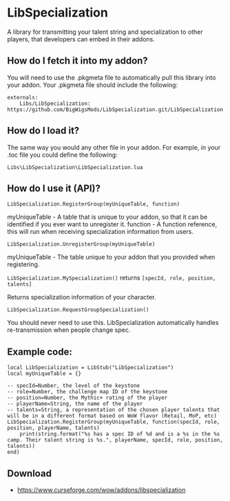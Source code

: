 # LibSpecialization

A library for transmitting your talent string and specialization to other players, that developers can embed in their addons.

## How do I fetch it into my addon?

You will need to use the .pkgmeta file to automatically pull this library into your addon.
Your .pkgmeta file should include the following:

```
externals:
    Libs/LibSpecialization: https://github.com/BigWigsMods/LibSpecialization.git/LibSpecialization
```

## How do I load it?

The same way you would any other file in your addon.
For example, in your .toc file you could define the following:

`Libs\LibSpecialization\LibSpecialization.lua`

## How do I use it (API)?

`LibSpecialization.RegisterGroup(myUniqueTable, function)`

myUniqueTable - A table that is unique to your addon, so that it can be identified if you ever want to unregister it.
function - A function reference, this will run when receiving specialization information from users.

`LibSpecialization.UnregisterGroup(myUniqueTable)`

myUniqueTable - The table unique to your addon that you provided when registering.

`LibSpecialization.MySpecialization()` returns `[specId, role, position, talents]`

Returns specialization information of your character.

`LibSpecialization.RequestGroupSpecialization()`

You should never need to use this. LibSpecialization automatically handles re-transmission when people change spec.

## Example code:

```
local LibSpecialization = LibStub("LibSpecialization")
local myUniqueTable = {}

-- specId=Number, the level of the keystone
-- role=Number, the challenge map ID of the keystone
-- position=Number, the Mythic+ rating of the player
-- playerName=String, the name of the player
-- talents=String, a representation of the chosen player talents that will be in a different format based on WoW flavor (Retail, MoP, etc)
LibSpecialization.RegisterGroup(myUniqueTable, function(specId, role, position, playerName, talents)
	print(string.format("%s has a spec ID of %d and is a %s in the %s camp. Their talent string is %s.", playerName, specId, role, position, talents))
end)
```

## Download

* <https://www.curseforge.com/wow/addons/libspecialization>

